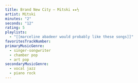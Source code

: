 ```yaml
---
title: Brand New City — Mitski ★★½
artist: Mitski
minutes: "2"
seconds: "12"
rating: 5
playlists:
  - "[[marceline abadeer would probably like these songs]]"
favoritesTrackNumber:
primaryMusicGenre:
  - singer-songwriter
  - chamber pop
  - art pop
secondaryMusicGenre:
  - vocal jazz
  - piano rock
---
```

